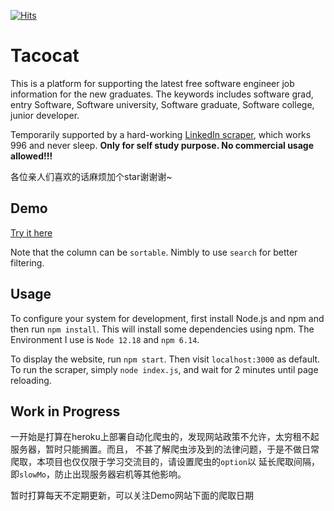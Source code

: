[![Hits](https://hits.seeyoufarm.com/api/count/incr/badge.svg?url=https%3A%2F%2Fgithub.com%2Fqh96%2Ftacocat)](https://hits.seeyoufarm.com)


Tacocat
=====
This is a platform for supporting the latest free software engineer job information for the new graduates.
The keywords includes software grad, entry Software, Software university, Software graduate, Software college, junior developer.

Temporarily supported by a hard-working [LinkedIn scraper](https://www.npmjs.com/package/linkedin-jobs-scraper), which works 996 and never sleep.
**Only for self study purpose. No commercial usage allowed!!!**

各位亲人们喜欢的话麻烦加个star谢谢谢~

Demo
---------------------------
[Try it here](https://sleepy-scrubland-12638.herokuapp.com/)

Note that the column can be `sortable`. Nimbly to use `search` for better filtering.

Usage
---------------------------
To configure your system for development, first install Node.js and npm and
then run `npm install`. This will install some dependencies using npm. The Environment 
I use is `Node 12.18` and `npm 6.14`.


To display the website, run `npm start`. Then visit `localhost:3000` as default. To run the 
scraper, simply `node index.js`, and wait for 2 minutes until page reloading.


Work in Progress
----------------
一开始是打算在heroku上部署自动化爬虫的，发现网站政策不允许，太穷租不起服务器，暂时只能搁置。而且，
不甚了解爬虫涉及到的法律问题，于是不做日常爬取，本项目也仅仅限于学习交流目的，请设置爬虫的`option`以
延长爬取间隔，即`slowMo`，防止出现服务器宕机等其他影响。


暂时打算每天不定期更新，可以关注Demo网站下面的爬取日期
